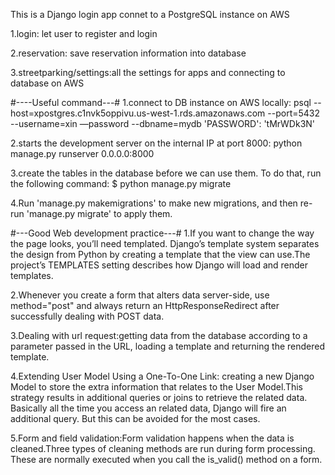 This is a Django login app connet to a PostgreSQL instance on AWS

1.login: let user to register and login 

2.reservation: save reservation information into database

3.streetparking/settings:all the settings for apps and connecting to database on AWS

#----Useful command---#
1.connect to DB instance on AWS locally:
psql --host=xpostgres.c1nvk5oppivu.us-west-1.rds.amazonaws.com --port=5432 --username=xin —password --dbname=mydb    'PASSWORD': 'tMrWDk3N'

2.starts the development server on the internal IP at port 8000:
python manage.py runserver 0.0.0.0:8000

3.create the tables in the database before we can use them. To do that, run the following command:
$ python manage.py migrate

4.Run 'manage.py makemigrations' to make new migrations, and then re-run 'manage.py migrate' to apply them.

#---Good Web development practice---#
1.If you want to change the way the page looks, you’ll need templated. Django’s template system separates the design from Python by creating a template that the view can use.The project’s TEMPLATES setting describes how Django will load and render templates. 

2.Whenever you create a form that alters data server-side, use method="post" and always return an HttpResponseRedirect after successfully dealing with POST data.

3.Dealing with url request:getting data from the database according to a parameter passed in the URL, loading a template and returning the rendered template.

4.Extending User Model Using a One-To-One Link: creating a new Django Model to store the extra information that relates to the User Model.This strategy results in additional queries or joins to retrieve the related data. Basically all the time you access an related data, Django will fire an additional query. But this can be avoided for the most cases. 

5.Form and field validation:Form validation happens when the data is cleaned.Three types of cleaning methods are run during form processing. These are normally executed when you call the is_valid() method on a form. 
